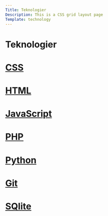 ```yaml
---
Title: Teknologier
Description: This is a CSS grid layout page
Template: technology
---
```


<div class="grid-container">
    <h1 class="title">Teknologier</h1>
    <div class="css">
        <a href="%base_url%?technology/css"><h1 class="underline">CSS</h1></a>
    </div>
    <div class="html">
        <a href="%base_url%?technology/html"><h1 class="underline">HTML</h1></a>
    </div>
    <div class="javascript">
        <a href="%base_url%?technology/html"><h1 class="underline">JavaScript</h1></a>
    </div>
    <div class="php">
        <a href="%base_url%?technology/php"><h1 class="underline">PHP</h1></a>
    </div>
    <div class="python">
        <a href="%base_url%?technology/python"><h1 class="underline">Python</h1></a>
    </div>
    <div class="git">
        <a href="%base_url%?technology/css"><h1 class="underline">Git</h1></a>
    </div>
    <div class="sqlite">
        <a href="%base_url%?technology/css"><h1 class="underline">SQlite</h1></a>
    </div>
</div>